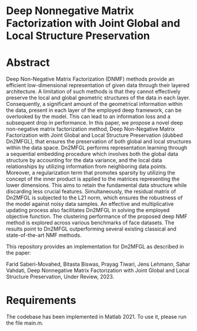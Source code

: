 # Deep Nonnegative Matrix Factorization with Joint Global and Local Structure Preservation 

# Abstract

Deep Non-Negative Matrix Factorization (DNMF) methods provide an efficient low-dimensional representation of given data through their layered architecture. A limitation of such methods is that they cannot effectively preserve the local and global geometric structures of the data in each layer. Consequently, a significant amount of the geometrical information within the data, present in each layer of the employed deep framework, can be overlooked by the model. This can lead to an information loss and a subsequent drop in performance. In this paper, we propose a novel deep non-negative matrix factorization method, Deep Non-Negative Matrix Factorization with Joint Global and Local Structure Preservation (dubbed Dn2MFGL), that ensures the preservation of both global and local structures within the data space. Dn2MFGL performs representation learning through a sequential embedding procedure which involves both the global data structure by accounting for the data variance, and the local data relationships by utilizing information from neighboring data points. Moreover, a regularization term that promotes sparsity by utilizing the concept of the inner product is applied to the matrices representing the lower dimensions. This aims to retain the fundamental data structure while discarding less crucial features. Simultaneously, the residual matrix of Dn2MFGL is subjected to the L21 norm, which ensures the robustness of the model against noisy data samples. An effective and multiplicative updating process also facilitates Dn2MFGL in solving the employed objective function. The clustering performance of the proposed deep NMF method is explored across various benchmarks of face datasets. The results point to Dn2MFGL outperforming several existing classical and state-of-the-art NMF methods.

This repository provides an implementation for Dn2MFGL as described in the paper:

Farid Saberi-Movahed, Bitasta Biswas, Prayag Tiwari, Jens Lehmann, Sahar Vahdati, Deep Nonnegative Matrix Factorization with Joint Global and Local Structure Preservation, Under Review, 2023.

# Requirements

The codebase has been implemented in Matlab 2021. To use it, please run the file main.m.
